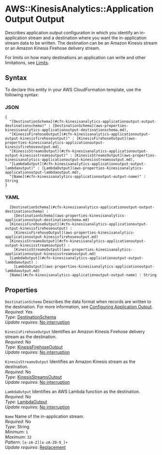 # AWS::KinesisAnalytics::ApplicationOutput Output<a name="aws-properties-kinesisanalytics-applicationoutput-output"></a>

 Describes application output configuration in which you identify an in\-application stream and a destination where you want the in\-application stream data to be written\. The destination can be an Amazon Kinesis stream or an Amazon Kinesis Firehose delivery stream\. 

For limits on how many destinations an application can write and other limitations, see [Limits](https://docs.aws.amazon.com/kinesisanalytics/latest/dev/limits.html)\. 

## Syntax<a name="aws-properties-kinesisanalytics-applicationoutput-output-syntax"></a>

To declare this entity in your AWS CloudFormation template, use the following syntax:

### JSON<a name="aws-properties-kinesisanalytics-applicationoutput-output-syntax.json"></a>

```
{
  "[DestinationSchema](#cfn-kinesisanalytics-applicationoutput-output-destinationschema)" : [DestinationSchema](aws-properties-kinesisanalytics-applicationoutput-destinationschema.md),
  "[KinesisFirehoseOutput](#cfn-kinesisanalytics-applicationoutput-output-kinesisfirehoseoutput)" : [KinesisFirehoseOutput](aws-properties-kinesisanalytics-applicationoutput-kinesisfirehoseoutput.md),
  "[KinesisStreamsOutput](#cfn-kinesisanalytics-applicationoutput-output-kinesisstreamsoutput)" : [KinesisStreamsOutput](aws-properties-kinesisanalytics-applicationoutput-kinesisstreamsoutput.md),
  "[LambdaOutput](#cfn-kinesisanalytics-applicationoutput-output-lambdaoutput)" : [LambdaOutput](aws-properties-kinesisanalytics-applicationoutput-lambdaoutput.md),
  "[Name](#cfn-kinesisanalytics-applicationoutput-output-name)" : String
}
```

### YAML<a name="aws-properties-kinesisanalytics-applicationoutput-output-syntax.yaml"></a>

```
﻿  [DestinationSchema](#cfn-kinesisanalytics-applicationoutput-output-destinationschema) : 
    [DestinationSchema](aws-properties-kinesisanalytics-applicationoutput-destinationschema.md)
﻿  [KinesisFirehoseOutput](#cfn-kinesisanalytics-applicationoutput-output-kinesisfirehoseoutput) : 
    [KinesisFirehoseOutput](aws-properties-kinesisanalytics-applicationoutput-kinesisfirehoseoutput.md)
﻿  [KinesisStreamsOutput](#cfn-kinesisanalytics-applicationoutput-output-kinesisstreamsoutput) : 
    [KinesisStreamsOutput](aws-properties-kinesisanalytics-applicationoutput-kinesisstreamsoutput.md)
﻿  [LambdaOutput](#cfn-kinesisanalytics-applicationoutput-output-lambdaoutput) : 
    [LambdaOutput](aws-properties-kinesisanalytics-applicationoutput-lambdaoutput.md)
﻿  [Name](#cfn-kinesisanalytics-applicationoutput-output-name) : String
```

## Properties<a name="aws-properties-kinesisanalytics-applicationoutput-output-properties"></a>

`DestinationSchema`  <a name="cfn-kinesisanalytics-applicationoutput-output-destinationschema"></a>
Describes the data format when records are written to the destination\. For more information, see [Configuring Application Output](https://docs.aws.amazon.com/kinesisanalytics/latest/dev/how-it-works-output.html)\.  
*Required*: Yes  
*Type*: [DestinationSchema](aws-properties-kinesisanalytics-applicationoutput-destinationschema.md)  
*Update requires*: [No interruption](https://docs.aws.amazon.com/AWSCloudFormation/latest/UserGuide/using-cfn-updating-stacks-update-behaviors.html#update-no-interrupt)

`KinesisFirehoseOutput`  <a name="cfn-kinesisanalytics-applicationoutput-output-kinesisfirehoseoutput"></a>
Identifies an Amazon Kinesis Firehose delivery stream as the destination\.  
*Required*: No  
*Type*: [KinesisFirehoseOutput](aws-properties-kinesisanalytics-applicationoutput-kinesisfirehoseoutput.md)  
*Update requires*: [No interruption](https://docs.aws.amazon.com/AWSCloudFormation/latest/UserGuide/using-cfn-updating-stacks-update-behaviors.html#update-no-interrupt)

`KinesisStreamsOutput`  <a name="cfn-kinesisanalytics-applicationoutput-output-kinesisstreamsoutput"></a>
Identifies an Amazon Kinesis stream as the destination\.  
*Required*: No  
*Type*: [KinesisStreamsOutput](aws-properties-kinesisanalytics-applicationoutput-kinesisstreamsoutput.md)  
*Update requires*: [No interruption](https://docs.aws.amazon.com/AWSCloudFormation/latest/UserGuide/using-cfn-updating-stacks-update-behaviors.html#update-no-interrupt)

`LambdaOutput`  <a name="cfn-kinesisanalytics-applicationoutput-output-lambdaoutput"></a>
Identifies an AWS Lambda function as the destination\.  
*Required*: No  
*Type*: [LambdaOutput](aws-properties-kinesisanalytics-applicationoutput-lambdaoutput.md)  
*Update requires*: [No interruption](https://docs.aws.amazon.com/AWSCloudFormation/latest/UserGuide/using-cfn-updating-stacks-update-behaviors.html#update-no-interrupt)

`Name`  <a name="cfn-kinesisanalytics-applicationoutput-output-name"></a>
Name of the in\-application stream\.  
*Required*: No  
*Type*: String  
*Minimum*: `1`  
*Maximum*: `32`  
*Pattern*: `[a-zA-Z][a-zA-Z0-9_]+`  
*Update requires*: [Replacement](https://docs.aws.amazon.com/AWSCloudFormation/latest/UserGuide/using-cfn-updating-stacks-update-behaviors.html#update-replacement)